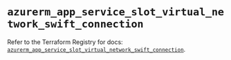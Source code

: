 # `azurerm_app_service_slot_virtual_network_swift_connection`

Refer to the Terraform Registry for docs: [`azurerm_app_service_slot_virtual_network_swift_connection`](https://registry.terraform.io/providers/hashicorp/azurerm/4.24.0/docs/resources/app_service_slot_virtual_network_swift_connection).
